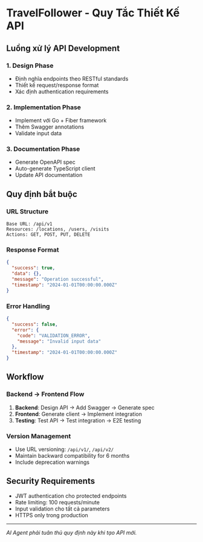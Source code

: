 # TravelFollower - Quy Tắc Thiết Kế API

## Luồng xử lý API Development

### 1. Design Phase
- Định nghĩa endpoints theo RESTful standards
- Thiết kế request/response format
- Xác định authentication requirements

### 2. Implementation Phase
- Implement với Go + Fiber framework
- Thêm Swagger annotations
- Validate input data

### 3. Documentation Phase
- Generate OpenAPI spec
- Auto-generate TypeScript client
- Update API documentation

## Quy định bắt buộc

### URL Structure
```
Base URL: /api/v1
Resources: /locations, /users, /visits
Actions: GET, POST, PUT, DELETE
```

### Response Format
```json
{
  "success": true,
  "data": {},
  "message": "Operation successful",
  "timestamp": "2024-01-01T00:00:00.000Z"
}
```

### Error Handling
```json
{
  "success": false,
  "error": {
    "code": "VALIDATION_ERROR",
    "message": "Invalid input data"
  },
  "timestamp": "2024-01-01T00:00:00.000Z"
}
```

## Workflow

### Backend → Frontend Flow
1. **Backend**: Design API → Add Swagger → Generate spec
2. **Frontend**: Generate client → Implement integration
3. **Testing**: Test API → Test integration → E2E testing

### Version Management
- Use URL versioning: `/api/v1/`, `/api/v2/`
- Maintain backward compatibility for 6 months
- Include deprecation warnings

## Security Requirements
- JWT authentication cho protected endpoints
- Rate limiting: 100 requests/minute
- Input validation cho tất cả parameters
- HTTPS only trong production

---

*AI Agent phải tuân thủ quy định này khi tạo API mới.*